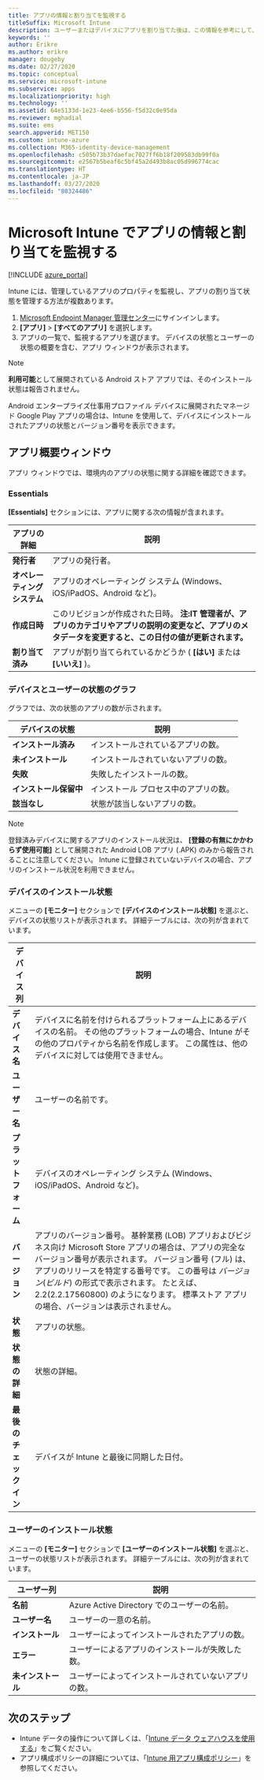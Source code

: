 ```yaml
---
title: アプリの情報と割り当てを監視する
titleSuffix: Microsoft Intune
description: ユーザーまたはデバイスにアプリを割り当てた後は、この情報を参考にして、アプリの状態を監視できます。
keywords: ''
author: Erikre
ms.author: erikre
manager: dougeby
ms.date: 02/27/2020
ms.topic: conceptual
ms.service: microsoft-intune
ms.subservice: apps
ms.localizationpriority: high
ms.technology: ''
ms.assetid: 64e5133d-1e23-4ee6-b556-f5d32c0e95da
ms.reviewer: mghadial
ms.suite: ems
search.appverid: MET150
ms.custom: intune-azure
ms.collection: M365-identity-device-management
ms.openlocfilehash: c505b73b37daefac7027ff6b18f209583db99f0a
ms.sourcegitcommit: e2567b5beaf6c5bf45a2d493b8ac05d996774cac
ms.translationtype: HT
ms.contentlocale: ja-JP
ms.lasthandoff: 03/27/2020
ms.locfileid: "80324486"
---
```

# <a name="monitor-app-information-and-assignments-with-microsoft-intune"></a>Microsoft Intune でアプリの情報と割り当てを監視する

[!INCLUDE [azure_portal](../includes/azure_portal.md)]

Intune には、管理しているアプリのプロパティを監視し、アプリの割り当て状態を管理する方法が複数あります。

1. [Microsoft Endpoint Manager 管理センター](https://go.microsoft.com/fwlink/?linkid=2109431)にサインインします。
2. **[アプリ]**  >  **[すべてのアプリ]** を選択します。
3. アプリの一覧で、監視するアプリを選びます。 デバイスの状態とユーザーの状態の概要を含む、アプリ ウィンドウが表示されます。

> [!NOTE]
> **利用可能**として展開されている Android ストア アプリでは、そのインストール状態は報告されません。
>
> Android エンタープライズ仕事用プロファイル デバイスに展開されたマネージド Google Play アプリの場合は、Intune を使用して、デバイスにインストールされたアプリの状態とバージョン番号を表示できます。 

## <a name="app-overview-pane"></a>アプリ概要ウィンドウ

アプリ ウィンドウでは、環境内のアプリの状態に関する詳細を確認できます。

### <a name="essentials"></a>Essentials
**[Essentials]** セクションには、アプリに関する次の情報が含まれます。

 | **アプリの詳細**            | **説明**                                                      |
|------------------------|------------------------------------------------------------------|
| **発行者**          | アプリの発行者。                                            |
| **オペレーティング システム**   | アプリのオペレーティング システム (Windows、iOS/iPadOS、Android など)。 |
| **作成日時**             | このリビジョンが作成された日時。 <b>**注**:IT 管理者が、アプリのカテゴリやアプリの説明の変更など、アプリのメタデータを変更すると、この日付の値が更新されます。                        |
| **割り当て済み**           | アプリが割り当てられているかどうか ( **[はい]** または **[いいえ]** )。                  |

### <a name="device-and-user-status-graphs"></a>デバイスとユーザーの状態のグラフ
グラフでは、次の状態のアプリの数が示されます。

| **デバイスの状態**       | **説明**                                       |
|-----------------------|-------------------------------------------------------|
| **インストール済み**         | インストールされているアプリの数。                         |
| **未インストール**     | インストールされていないアプリの数。                     |
| **失敗**            | 失敗したインストールの数。                   |
| **インストール保留中**   | インストール プロセス中のアプリの数。 |
| **該当なし**           | 状態が該当しないアプリの数。            |

> [!NOTE]
> 登録済みデバイスに関するアプリのインストール状況は、 **[登録の有無にかかわらず使用可能]** として展開された Android LOB アプリ (.APK) のみから報告されることに注意してください。 Intune に登録されていないデバイスの場合、アプリのインストール状況を利用できません。

### <a name="device-install-status"></a>デバイスのインストール状態

メニューの **[モニター]** セクションで **[デバイスのインストール状態]** を選ぶと、デバイスの状態リストが表示されます。 詳細テーブルには、次の列が含まれています。

| **デバイス列**      | **説明**                                                                                                                                                                                                                                            |
|----------------------|------------------------------------------------------------------------------------------------------------------------------------------------------------------------------------------------------------------------------------------------------------|
| **デバイス名**      | デバイスに名前を付けられるプラットフォーム上にあるデバイスの名前。 その他のプラットフォームの場合、Intune がその他のプロパティから名前を作成します。 この属性は、他のデバイスに対しては使用できません。                                                                       |
| **ユーザー名**        | ユーザーの名前です。                                                                                                                                                                                                                                      |
| **プラットフォーム**         | デバイスのオペレーティング システム (Windows、iOS/iPadOS、Android など)。                                                                                                                                                                                           |
| **バージョン**          | アプリのバージョン番号。 基幹業務 (LOB) アプリおよびビジネス向け Microsoft Store アプリの場合は、アプリの完全なバージョン番号が表示されます。 バージョン番号 (フル) は、アプリのリリースを特定する番号です。 この番号は _バージョン_(_ビルド_) の形式で表示されます。 たとえば、2.2(2.2.17560800) のようになります。 標準ストア アプリの場合、バージョンは表示されません。 |
| **状態**           | アプリの状態。                                                                                                                                                                                                                                     |
| **状態の詳細**   | 状態の詳細。                                                                                                                                                                                                                                     |
| **最後のチェックイン**    | デバイスが Intune と最後に同期した日付。                                                                                                                                                                                                                  |


### <a name="user-install-status"></a>ユーザーのインストール状態

メニューの **[モニター]** セクションで **[ユーザーのインストール状態]** を選ぶと、ユーザーの状態リストが表示されます。 詳細テーブルには、次の列が含まれています。

| **ユーザー列**     | **説明**                           |
|---------------------|-------------------------------------------|
| **名前**            | Azure Active Directory でのユーザーの名前。         |
| **ユーザー名**       | ユーザーの一意の名前。              |
| **インストール**   | ユーザーによってインストールされたアプリの数。 |
| **エラー**        | ユーザーによるアプリのインストールが失敗した数。     |
| **未インストール**   | ユーザーによってインストールされていないアプリの数。 |


## <a name="next-steps"></a>次のステップ

- Intune データの操作について詳しくは、「[Intune データ ウェアハウスを使用する](../developer/reports-nav-create-intune-reports.md)」をご覧ください。
- アプリ構成ポリシーの詳細については、「[Intune 用アプリ構成ポリシー](app-configuration-policies-overview.md)」を参照してください。
